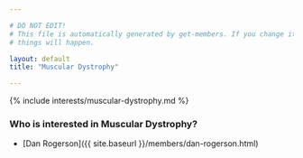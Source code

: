 ```yaml
---

# DO NOT EDIT!
# This file is automatically generated by get-members. If you change it, bad
# things will happen.

layout: default
title: "Muscular Dystrophy"

---
```


{% include interests/muscular-dystrophy.md %}

### Who is interested in Muscular Dystrophy?


* [Dan Rogerson]({{ site.baseurl }}/members/dan-rogerson.html)
